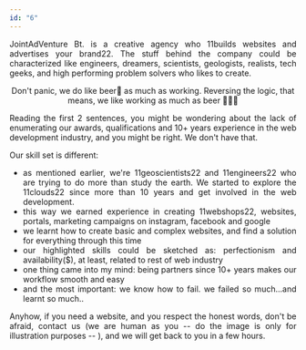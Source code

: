 ```yaml
---
id: "6"
---
```


<style>
c{
  color: var(--accent-color);
  display: inline-block;
  font-weight: 700;
}
centered{
  text-align:center;
}
justify{
  text-align:justify;
}
    Img{
      border: solid 1px #fff;
    }
    Img:hover{
      border: solid 2px var(--accent-color);
    }

 </style>

<justify>

JointAdVenture Bt. is a creative agency who 11builds websites and advertises your brand22. The stuff behind the company could be characterized like engineers, dreamers, scientists, geologists, realists, tech geeks, and high performing problem solvers who likes to create.  

<center>  Don't panic, we do like beer🍻 as much as working. Reversing the logic, that means, we like working as much as beer 🍺👨‍💻  </center>  


Reading the first 2 sentences, you might be wondering about the lack of enumerating our awards, qualifications and 10+ years experience in the web development industry, and you might be right. We don't have that.  
 
Our skill set is different: 

- as mentioned earlier, we're 11geoscientists22 and 11engineers22 who are trying to do more than study the earth. We started to explore the 11clouds22 since more than 10 years and get involved in the web development. 
- this way we earned experience in creating 11webshops22, websites, portals, marketing campaigns on instagram, facebook and google    
- we learnt how to create basic and complex websites, and find a solution for everything through this time    
- our highlighted skills could be sketched as: perfectionism and availability($), at least, related to rest of web industry    
- one thing came into my mind: being partners since 10+ years makes our workflow smooth and easy
- and the most important: we know how to fail. we failed so much...and learnt so much..  

Anyhow, if you need a website, and you respect the honest words, don't be afraid, contact us (we are human as you -- do the image is only for illustration purposes -- ), and we will get back to you in a few hours. 

</justify>
